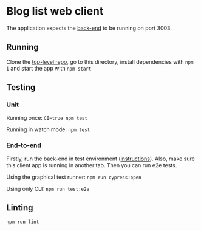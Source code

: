 # Blog list web client

The application expects the [back-end](https://github.com/dgrishajev/fso-submissions/tree/main/part5/blog-list-app) to be running on port 3003.

## Running

Clone the [top-level repo](https://github.com/dgrishajev/fso-submissions), go to this directory, install dependencies with `npm i` and start the app with `npm start`

## Testing

### Unit

Running once: `CI=true npm test`

Running in watch mode: `npm test`

### End-to-end

Firstly, run the back-end in test environment ([instructions](https://github.com/dgrishajev/fso-submissions/tree/main/part5/blog-list-app#running-for-front-end-e2e)). Also, make sure this client app is running in another tab. Then you can run e2e tests.

Using the graphical test runner: `npm run cypress:open`

Using only CLI: `npm run test:e2e`

## Linting

`npm run lint`
